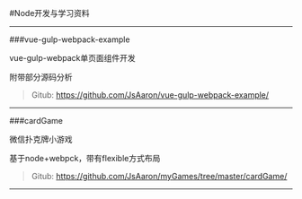
#Node开发与学习资料

****

###vue-gulp-webpack-example

vue-gulp-webpack单页面组件开发<p />
附带部分源码分析

>Gitub: <https://github.com/JsAaron/vue-gulp-webpack-example/>

****


###cardGame

微信扑克牌小游戏<p />
基于node+webpck，带有flexible方式布局

>Gitub: <https://github.com/JsAaron/myGames/tree/master/cardGame/>

****
